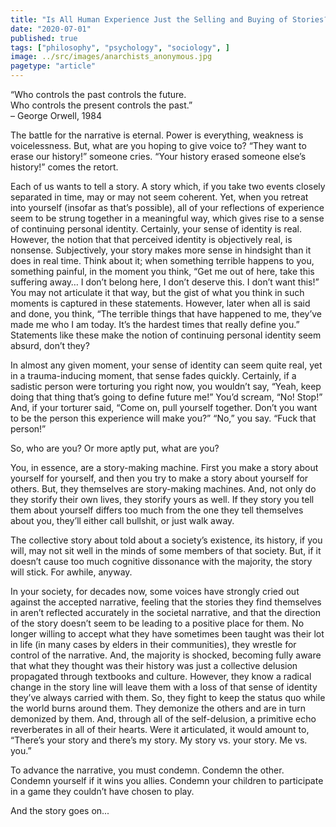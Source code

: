 ```yaml
---
title: "Is All Human Experience Just the Selling and Buying of Stories?"
date: "2020-07-01"
published: true
tags: ["philosophy", "psychology", "sociology", ]
image: ../src/images/anarchists_anonymous.jpg
pagetype: "article"
---
```


“Who controls the past controls the future.<br>                                                                                                                Who controls the present controls the past.”<br>                                                                                                                  – George Orwell, 1984<br>

The battle for the narrative is eternal. Power is everything, weakness is voicelessness. But, what are you hoping to give voice to? “They want to erase our history!” someone cries. “Your history erased someone else’s history!” comes the retort.

Each of us wants to tell a story. A story which, if you take two events closely separated in time, may or may not seem coherent. Yet, when you retreat into yourself (insofar as that’s possible), all of your reflections of experience seem to be strung together in a meaningful way, which gives rise to a sense of continuing personal identity. Certainly, your sense of identity is real. However, the notion that that perceived identity is objectively real, is nonsense. Subjectively, your story makes more sense in hindsight than it does in real time. Think about it; when something terrible happens to you, something painful, in the moment you think, “Get me out of here, take this suffering away… I don’t belong here, I don’t deserve this. I don’t want this!” You may not articulate it that way, but the gist of what you think in such moments is captured in these statements. However, later when all is said and done, you think, “The terrible things that have happened to me, they’ve made me who I am today. It’s the hardest times that really define you.” 
Statements like these make the notion of continuing personal identity seem absurd, don’t they?

In almost any given moment, your sense of identity can seem quite real, yet in a trauma-inducing moment, that sense fades quickly. Certainly, if a sadistic person were torturing you right now, you wouldn’t say, “Yeah, keep doing that thing that’s going to define future me!” You’d scream, “No! Stop!” And, if your torturer said, “Come on, pull yourself together. Don’t you want to be the person this experience will make you?” “No,” you say. “Fuck that person!”

So, who are you? Or more aptly put, what are you?

You, in essence, are a story-making machine. First you make a story about yourself for yourself, and then you try to make a story about yourself for others. But, they themselves are story-making machines. And, not only do they storify their own lives, they storify yours as well. If they story you tell them about yourself differs too much from the one they tell themselves about you, they’ll either call bullshit, or just walk away.

The collective story about told about a society’s existence, its history, if you will, may not sit well in the minds of some members of that society. But, if it doesn’t cause too much cognitive dissonance with the majority, the story will stick. For awhile, anyway.

In your society, for decades now, some voices have strongly cried out against the accepted narrative, feeling that the stories they find themselves in aren’t reflected accurately in the societal narrative, and that the direction of the story doesn’t seem to be leading to a positive place for them. No longer willing to accept what they have sometimes been taught was their lot in life (in many cases by elders in their communities), they wrestle for control of the narrative. And, the majority is shocked, becoming fully aware that what they thought was their history was just a collective delusion propagated through textbooks and culture. However, they know a radical change in the story line will leave them with a loss of that sense of identity they’ve always carried with them. So, they fight to keep the status quo while the world burns around them. They demonize the others and are in turn demonized by them.
And, through all of the self-delusion, a primitive echo reverberates in all of their hearts. Were it articulated, it would amount to, “There’s your story and there’s my story. My story vs. your story. Me vs. you.”

To advance the narrative, you must condemn. Condemn the other. Condemn yourself if it wins you allies. Condemn your children to participate in a game they couldn’t have chosen to play.

And the story goes on...
